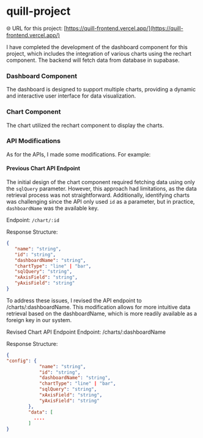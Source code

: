 # quill-project

🌐 URL for this project: [https://quill-frontend.vercel.app/](https://quill-frontend.vercel.app/)

I have completed the development of the dashboard component for this project, which includes the integration of various charts using the rechart component. The backend will fetch data from database in supabase.

### Dashboard Component
The dashboard is designed to support multiple charts, providing a dynamic and interactive user interface for data visualization.

### Chart Component 
The chart utilized the rechart component to display the charts.

### API Modifications
As for the APIs, I made some modifications. For example:

#### Previous Chart API Endpoint
The initial design of the chart component required fetching data using only the `sqlQuery` parameter. However, this approach had limitations, as the data retrieval process was not straightforward. Additionally, identifying charts was challenging since the API only used `id` as a parameter, but in practice, `dashboardName` was the available key.

Endpoint:
`/chart/:id`

Response Structure:
```json
{
   "name": "string",
   "id": "string",
   "dashboardName": "string",
   "chartType": "line" | "bar",
   "sqlQuery": "string",
   "xAxisField": "string",
   "yAxisField": "string"
}
```

To address these issues, I revised the API endpoint to /charts/:dashboardName. This modification allows for more intuitive data retrieval based on the dashboardName, which is more readily available as a foreign key in our system.

Revised Chart API Endpoint
Endpoint:
/charts/:dashboardName

Response Structure:
```json
{
"config": {
            "name": "string",
            "id": "string",
            "dashboardName": "string",
            "chartType": "line" | "bar",
            "sqlQuery": "string",
            "xAxisField": "string",
            "yAxisField": "string"
        },
        "data": [
          ....
        ]
}
```
